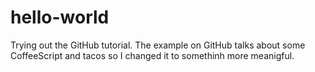 hello-world
===========

Trying out the GitHub tutorial. The example on GitHub talks about some CoffeeScript and tacos so I changed it to somethinh more meanigful. 
